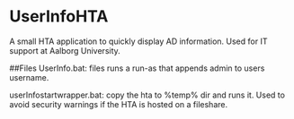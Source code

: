# UserInfoHTA
A small HTA application to quickly display AD information. Used for IT support at Aalborg University.

##Files
UserInfo.bat: files runs a run-as that appends admin to users username. 

userInfostartwrapper.bat: copy the hta to %temp% dir and runs it. Used to avoid security warnings if the HTA is hosted on a fileshare.
